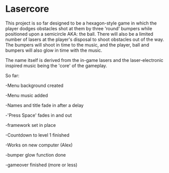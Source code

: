 Lasercore
=======

This project is so far designed to be a hexagon-style game in which the player dodges obstacles shot at them by three 'round' bumpers while positioned upon a semicircle AKA: the ball. There will also be a limited number of lasers at the player's disposal to shoot obstacles out of the way. The bumpers will shoot in time to the music, and the player, ball and bumpers will also glow in time with the music. 

The name itself is derived from the in-game lasers and the laser-electronic inspired music being the 'core' of the gameplay.

So far: 

-Menu background created 

-Menu music added

-Names and title fade in after a delay 

-'Press Space' fades in and out

-framework set in place

-Countdown to level 1 finished

-Works on new computer (Alex)

-bumper glow function done

-gameover finished (more or less)